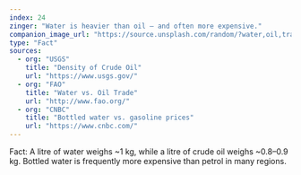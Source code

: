 ```yaml
---
index: 24
zinger: "Water is heavier than oil — and often more expensive."
companion_image_url: "https://source.unsplash.com/random/?water,oil,transport,logistics"
type: "Fact"
sources:
  - org: "USGS"
    title: "Density of Crude Oil"
    url: "https://www.usgs.gov/"
  - org: "FAO"
    title: "Water vs. Oil Trade"
    url: "http://www.fao.org/"
  - org: "CNBC"
    title: "Bottled water vs. gasoline prices"
    url: "https://www.cnbc.com/"
---
```

Fact: A litre of water weighs ~1 kg, while a litre of crude oil weighs ~0.8–0.9 kg. Bottled water is frequently more expensive than petrol in many regions.
